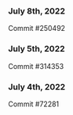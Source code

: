 ### July 8th, 2022

Commit #250492

### July 5th, 2022

Commit #314353


### July 4th, 2022

Commit #72281
